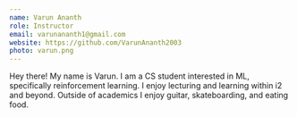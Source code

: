 ```yaml
---
name: Varun Ananth
role: Instructor
email: varunananth1@gmail.com
website: https://github.com/VarunAnanth2003
photo: varun.png
---
```


Hey there! My name is Varun. I am a CS student interested in ML, specifically reinforcement learning. I enjoy lecturing and learning within i2 and beyond. Outside of academics I enjoy guitar, skateboarding, and eating food.